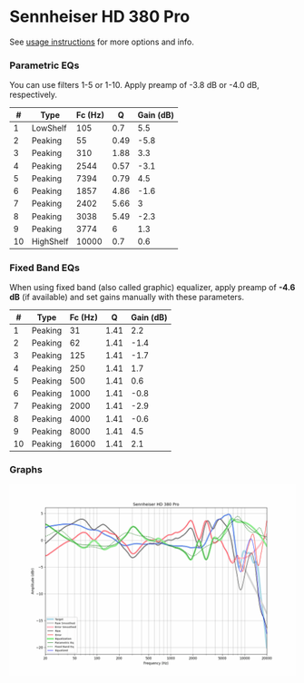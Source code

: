 # Sennheiser HD 380 Pro
See [usage instructions](https://github.com/jaakkopasanen/AutoEq#usage) for more options and info.

### Parametric EQs
You can use filters 1-5 or 1-10. Apply preamp of -3.8 dB or -4.0 dB, respectively.

|   # | Type      |   Fc (Hz) |    Q |   Gain (dB) |
|-----|-----------|-----------|------|-------------|
|   1 | LowShelf  |       105 | 0.7  |         5.5 |
|   2 | Peaking   |        55 | 0.49 |        -5.8 |
|   3 | Peaking   |       310 | 1.88 |         3.3 |
|   4 | Peaking   |      2544 | 0.57 |        -3.1 |
|   5 | Peaking   |      7394 | 0.79 |         4.5 |
|   6 | Peaking   |      1857 | 4.86 |        -1.6 |
|   7 | Peaking   |      2402 | 5.66 |         3   |
|   8 | Peaking   |      3038 | 5.49 |        -2.3 |
|   9 | Peaking   |      3774 | 6    |         1.3 |
|  10 | HighShelf |     10000 | 0.7  |         0.6 |

### Fixed Band EQs
When using fixed band (also called graphic) equalizer, apply preamp of **-4.6 dB** (if available) and set gains manually with these parameters.

|   # | Type    |   Fc (Hz) |    Q |   Gain (dB) |
|-----|---------|-----------|------|-------------|
|   1 | Peaking |        31 | 1.41 |         2.2 |
|   2 | Peaking |        62 | 1.41 |        -1.4 |
|   3 | Peaking |       125 | 1.41 |        -1.7 |
|   4 | Peaking |       250 | 1.41 |         1.7 |
|   5 | Peaking |       500 | 1.41 |         0.6 |
|   6 | Peaking |      1000 | 1.41 |        -0.8 |
|   7 | Peaking |      2000 | 1.41 |        -2.9 |
|   8 | Peaking |      4000 | 1.41 |        -0.6 |
|   9 | Peaking |      8000 | 1.41 |         4.5 |
|  10 | Peaking |     16000 | 1.41 |         2.1 |

### Graphs
![](./Sennheiser%20HD%20380%20Pro.png)
